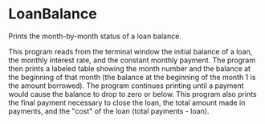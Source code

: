 # LoanBalance
Prints the month-by-month status of a loan balance.

This program reads from the terminal window the initial balance of a loan, the monthly interest rate, and the constant monthly
payment. The program then prints a labeled table showing the month number and the balance at the beginning of that month
(the balance at the beginning of the month 1 is the amount borrowed). The program continues printing until a payment would
cause the balance to drop to zero or below. This program also prints the final payment necessary to close the loan,
the total amount made in payments, and the "cost" of the loan (total payments - loan).
